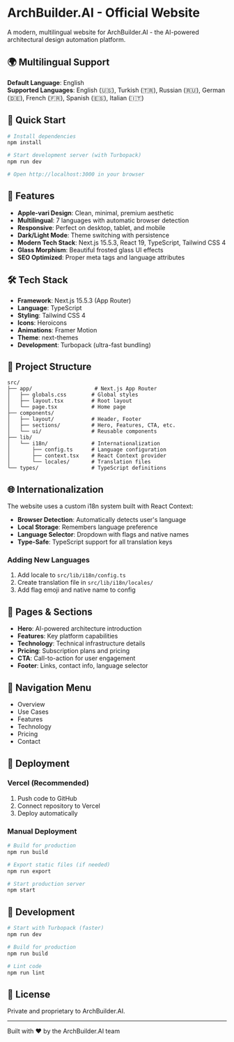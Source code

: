 # ArchBuilder.AI - Official Website

A modern, multilingual website for ArchBuilder.AI - the AI-powered architectural design automation platform.

## 🌍 Multilingual Support

**Default Language**: English  
**Supported Languages**: English (🇺🇸), Turkish (🇹🇷), Russian (🇷🇺), German (🇩🇪), French (🇫🇷), Spanish (🇪🇸), Italian (🇮🇹)

## 🚀 Quick Start

```bash
# Install dependencies
npm install

# Start development server (with Turbopack)
npm run dev

# Open http://localhost:3000 in your browser
```

## 🎨 Features

- **Apple-vari Design**: Clean, minimal, premium aesthetic
- **Multilingual**: 7 languages with automatic browser detection
- **Responsive**: Perfect on desktop, tablet, and mobile
- **Dark/Light Mode**: Theme switching with persistence
- **Modern Tech Stack**: Next.js 15.5.3, React 19, TypeScript, Tailwind CSS 4
- **Glass Morphism**: Beautiful frosted glass UI effects
- **SEO Optimized**: Proper meta tags and language attributes

## 🛠️ Tech Stack

- **Framework**: Next.js 15.5.3 (App Router)
- **Language**: TypeScript
- **Styling**: Tailwind CSS 4
- **Icons**: Heroicons
- **Animations**: Framer Motion
- **Theme**: next-themes
- **Development**: Turbopack (ultra-fast bundling)

## 📁 Project Structure

```
src/
├── app/                    # Next.js App Router
│   ├── globals.css        # Global styles
│   ├── layout.tsx         # Root layout
│   └── page.tsx           # Home page
├── components/
│   ├── layout/            # Header, Footer
│   ├── sections/          # Hero, Features, CTA, etc.
│   └── ui/                # Reusable components
├── lib/
│   └── i18n/              # Internationalization
│       ├── config.ts      # Language configuration
│       ├── context.tsx    # React Context provider
│       └── locales/       # Translation files
└── types/                 # TypeScript definitions
```

## 🌐 Internationalization

The website uses a custom i18n system built with React Context:

- **Browser Detection**: Automatically detects user's language
- **Local Storage**: Remembers language preference
- **Language Selector**: Dropdown with flags and native names
- **Type-Safe**: TypeScript support for all translation keys

### Adding New Languages

1. Add locale to `src/lib/i18n/config.ts`
2. Create translation file in `src/lib/i18n/locales/`
3. Add flag emoji and native name to config

## 🎯 Pages & Sections

- **Hero**: AI-powered architecture introduction
- **Features**: Key platform capabilities
- **Technology**: Technical infrastructure details
- **Pricing**: Subscription plans and pricing
- **CTA**: Call-to-action for user engagement
- **Footer**: Links, contact info, language selector

## 📱 Navigation Menu

- Overview
- Use Cases  
- Features
- Technology
- Pricing
- Contact

## 🚀 Deployment

### Vercel (Recommended)

1. Push code to GitHub
2. Connect repository to Vercel
3. Deploy automatically

### Manual Deployment

```bash
# Build for production
npm run build

# Export static files (if needed)
npm run export

# Start production server
npm start
```

## 🔧 Development

```bash
# Start with Turbopack (faster)
npm run dev

# Build for production
npm run build

# Lint code
npm run lint
```

## 📄 License

Private and proprietary to ArchBuilder.AI.

---

Built with ❤️ by the ArchBuilder.AI team
